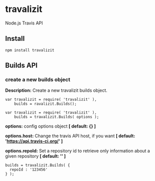 travalizit
==========

Node.js Travis API

Install
-----------

```
npm install travalizit
```


Builds API
-----------



### create a new builds object

**Description:** Create a new travalizit builds object.

```
var travalizit = require( 'travalizit' ),
    builds = ravalizit.Builds();
```

```
var travalizit = require( 'travalizit' ),
    builds = travalizit.Builds( options );
```
**options:** config options object **[ default: {} ]**

**options.host:** Change the travis API host, if you want **[ default: 'https://api.travis-ci.org/' ]**

**options.repoId:** Set a repository id to retrieve only information about a given repository **[ default: '' ]**

```
builds = travalizit.Builds( {
  repoId : '123456'
} );
```